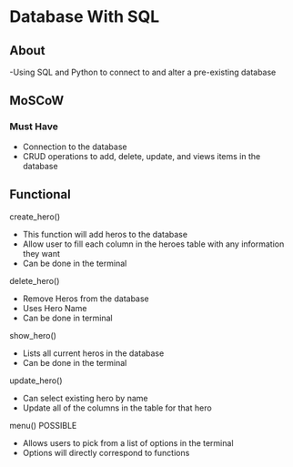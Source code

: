 # Database With SQL #

## About ##

-Using SQL and Python to connect to and alter a pre-existing database

## MoSCoW ##

### Must Have ###

- Connection to the database
- CRUD operations to add, delete, update, and views items in the database

## Functional ##

create_hero()
- This function will add heros to the database
- Allow user to fill each column in the heroes table with any information they want
- Can be done in the terminal

delete_hero()
- Remove Heros from the database
- Uses Hero Name
- Can be done in terminal

show_hero()
- Lists all current heros in the database
- Can be done in the terminal

update_hero()
- Can select existing hero by name
- Update all of the columns in the table for that hero

menu() POSSIBLE
- Allows users to pick from a list of options in the terminal
- Options will directly correspond to functions